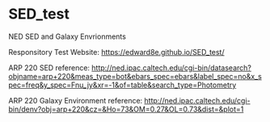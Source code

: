 # SED_test
NED SED and Galaxy Envrionments

Responsitory Test Website: https://edward8e.github.io/SED_test/

ARP 220
SED reference: http://ned.ipac.caltech.edu/cgi-bin/datasearch?objname=arp+220&meas_type=bot&ebars_spec=ebars&label_spec=no&x_spec=freq&y_spec=Fnu_jy&xr=-1&of=table&search_type=Photometry

ARP 220
Galaxy Environment reference: http://ned.ipac.caltech.edu/cgi-bin/denv?obj=arp+220&cz=&Ho=73&OM=0.27&OL=0.73&dist=&plot=1
